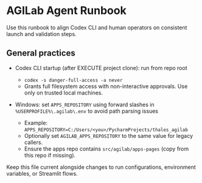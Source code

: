 # AGILab Agent Runbook

Use this runbook to align Codex CLI and human operators on consistent launch and validation steps.

## General practices

- Codex CLI startup (after EXECUTE project clone): run from repo root
  - `codex -s danger-full-access -a never`
  - Grants full filesystem access with non-interactive approvals. Use only on trusted local machines.

- Windows: set `APPS_REPOSITORY` using forward slashes in `%USERPROFILE%\.agilab\.env` to avoid path parsing issues
  - Example: `APPS_REPOSITORY=C:/Users/<you>/PycharmProjects/thales_agilab`
  - Optionally set `AGILAB_APPS_REPOSITORY` to the same value for legacy callers.
  - Ensure the apps repo contains `src/agilab/apps-pages` (copy from this repo if missing).

Keep this file current alongside changes to run configurations, environment variables, or Streamlit flows.
